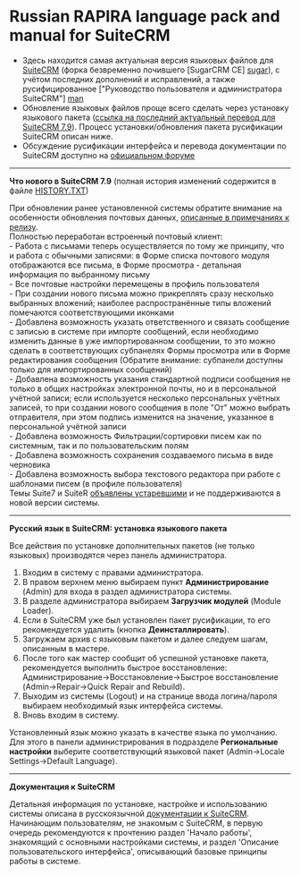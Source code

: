 Russian RAPIRA language pack and manual for SuiteCRM
=========================================

+ Здесь находится самая актуальная версия языковых файлов для [SuiteCRM][suitecrm] (форка безвременно почившего [SugarCRM CE] [sugar]), с учётом последних дополнений и исправлений, а также русифицированное ["Руководство пользователя и администратора SuiteCRM"] [man]
+ Обновление языковых файлов проще всего сделать через установку языкового пакета ([ссылка на последний актуальный перевод для SuiteCRM 7.9][langpack]). Процесс установки/обновления пакета русификации SuiteCRM описан ниже.
+ Обсуждение русификации интерфейса и перевода документации по SuiteCRM доступно на [официальном форуме][forum]

------------------------------------------------

<b>Что нового в SuiteCRM 7.9</b>    (полная история изменений содержится в файле [HISTORY.TXT][history])

При обновлении ранее установленной системы обратите внимание на особенности обновления почтовых данных, [описанные в примечаниях к релизу](https://suitecrm.com/wiki/index.php/Release_notes_7.9.0_User_Guide).  
 Полностью переработан встроенный почтовый клиент:  
	- Работа с письмами теперь осуществляется по тому же принципу, что и работа с обычными записями: в Форме списка почтового модуля отображаются все письма, в Форме просмотра - детальная информация по выбранному письму  
	- Все почтовые настройки перемещены в профиль пользователя  
	- При создании нового письма можно прикреплять сразу несколько выбранных вложений; наиболее распространённые типы вложений помечаются соответствующими иконками  
	- Добавлена возможность указать ответственного и связать сообщение с записью в системе при импорте сообщений, если необходимо изменить данные в уже импортированном сообщении, то это можно сделать в соответствующих субпанелях Формы просмотра или в Форме редактирования сообщения (Обратите внимание: субпанели доступны только для импортированных сообщений)  
	- Добавлена возможность указания стандартной подписи сообщения не только в общих настройках электронной почты, но и в персональной учётной записи; если используется несколько персональных учётных записей, то при создании нового сообщения в поле "От" можно выбрать отправителя, при этом подпись изменится на значение, указанное в персональной учётной записи  
	- Добавлена возможность Фильтрации/сортировки писем как по системным, так и по пользовательским полям  
	- Добавлена возможность сохранения создаваемого письма в виде черновика  
	- Добавлена возможность выбора текстового редактора при работе с шаблонами писем (в профиле пользователя)  
Темы Suite7 и SuiteR [объявлены устаревшими](https://suitecrm.com/forum/suggestion-box/13393-deprecation-of-suiter-suite7-themes-discussion-on-adopting-suitep#46148) и не поддерживаются в новой версии системы.

------------------------------------------------

<b>Русский язык в SuiteCRM: установка языкового пакета</b>

Все действия по установке дополнительных пакетов (не только языковых) производятся через панель администратора.

1. Входим в систему с правами администратора.
2. В правом верхнем меню выбираем пункт <b>Администрирование</b> (Admin) для входа в раздел администратора системы.
3. В разделе администратора выбираем <b>Загрузчик модулей</b> (Module Loader).
4. Если в SuiteCRM уже был установлен пакет русификации, то его рекомендуется удалить (кнопка  <b>Деинсталлировать</b>).
5. Загружаем архив с языковым пакетом и далее следуем шагам, описанным в мастере.
6. После того как мастер сообщит об успешной установке пакета, рекомендуется выполнить быстрое восстановление: Администрирование->Восстановление->Быстрое восстановление (Admin->Repair->Quick Repair and Rebuild).
7. Выходим из системы (Logout) и на странице ввода логина/пароля выбираем необходимый язык интерфейса системы.
8. Вновь входим в систему.

Установленный язык можно указать в качестве языка по умолчанию. Для этого в панели администрирования в подразделе <b>Региональные настройки</b> выберите соответствующий языковой пакет (Admin->Locale Settings->Default Language).

------------------------------------------------

<b>Документация к SuiteCRM</b>

Детальная информация по установке, настройке и использованию системы описана в русскоязычной [документации к SuiteCRM][man].
Начинающим пользователям, не знакомым с SuiteCRM, в первую очередь рекомендуются к прочтению раздел 'Начало работы', знакомящий с основными настройками системы, и раздел 'Описание пользовательского интерфейса', описывающий базовые принципы работы в системе. 
           
[langpack]: https://github.com/likhobory/SuiteCRM7RU/blob/ver.7.9.1/rapira-suite_pack_russian-7.9.zip?raw=true
[man]: https://github.com/likhobory/SuiteCRM7RU/blob/ver.7.8/DOCS/Russian_Rapira_Application_Guide_for_SuiteCRM.pdf?raw=true

[suitecrm]: https://github.com/salesagility/SuiteCRM
[forum]: https://suitecrm.com/forum/international-language-support/59
[sugar]: https://ru.wikipedia.org/wiki/SugarCRM
[history]: https://github.com/likhobory/SuiteCRM7RU/blob/master/HISTORY.TXT

